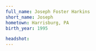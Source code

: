 ```yaml
---
full_name: Joseph Foster Harkins
short_name: Joseph
hometown: Harrisburg, PA
birth_year: 1995

headshot:
---
```

